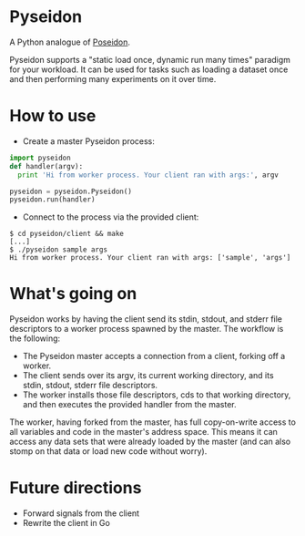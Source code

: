 # Pyseidon

A Python analogue of [Poseidon](https://github.com/stripe-ctf/poseidon).

Pyseidon supports a "static load once, dynamic run many times"
paradigm for your workload. It can be used for tasks such as loading a
dataset once and then performing many experiments on it over time.

# How to use

- Create a master Pyseidon process:

```python
import pyseidon
def handler(argv):
  print 'Hi from worker process. Your client ran with args:', argv

pyseidon = pyseidon.Pyseidon()
pyseidon.run(handler)
```

- Connect to the process via the provided client:

```shell
$ cd pyseidon/client && make
[...]
$ ./pyseidon sample args
Hi from worker process. Your client ran with args: ['sample', 'args']
```

# What's going on

Pyseidon works by having the client send its stdin, stdout, and stderr
file descriptors to a worker process spawned by the master. The
workflow is the following:

- The Pyseidon master accepts a connection from a client, forking off
  a worker.
- The client sends over its argv, its current working directory, and
  its stdin, stdout, stderr file descriptors.
- The worker installs those file descriptors, cds to that working
  directory, and then executes the provided handler from the master.

The worker, having forked from the master, has full copy-on-write
access to all variables and code in the master's address space. This
means it can access any data sets that were already loaded by the
master (and can also stomp on that data or load new code without
worry).

# Future directions

- Forward signals from the client
- Rewrite the client in Go
